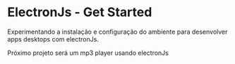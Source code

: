 # ElectronJs - Get Started 
Experimentando a instalação e configuração do ambiente para desenvolver apps desktops com electronJs. 

 Próximo projeto será um mp3 player usando electronJs